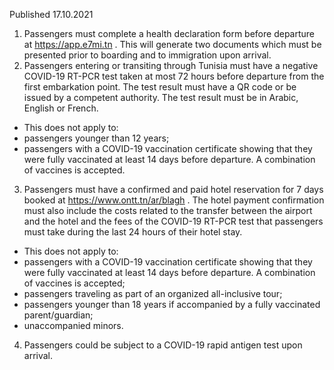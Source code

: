 Published 17.10.2021
1. Passengers must complete a health declaration form before departure at <a href="https://app.e7mi.tn">https://app.e7mi.tn</a> . This will generate two documents which must be presented prior to boarding and to immigration upon arrival.
2. Passengers entering or transiting through Tunisia must have a negative COVID-19 RT-PCR test taken at most 72 hours before departure from the first embarkation point. The test result must have a QR code or be issued by a competent authority. The test result must be in Arabic, English or French.
- This does not apply to:
- passengers younger than 12 years;
- passengers with a COVID-19 vaccination certificate showing that they were fully vaccinated at least 14 days before departure. A combination of vaccines is accepted.
3. Passengers must have a confirmed and paid hotel reservation for 7 days booked at <a href="https://www.ontt.tn/ar/blagh">https://www.ontt.tn/ar/blagh</a> . The hotel payment confirmation must also include the costs related to the transfer between the airport and the hotel and the fees of the COVID-19 RT-PCR test that passengers must take during the last 24 hours of their hotel stay.
- This does not apply to:
- passengers with a COVID-19 vaccination certificate showing that they were fully vaccinated at least 14 days before departure. A combination of vaccines is accepted;
- passengers traveling as part of an organized all-inclusive tour;
- passengers younger than 18 years if accompanied by a fully vaccinated parent/guardian;
- unaccompanied minors.
4. Passengers could be subject to a COVID-19 rapid antigen test upon arrival.